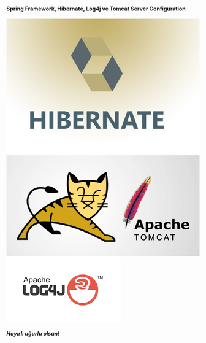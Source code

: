 #### Spring Framework, Hibernate, Log4j ve Tomcat Server Configuration

![Hibernate Framework](hibernate.jpg "Hibernate Framework")
![Apache Tomcat Server](apache_tomcat.png "Apache Tomcat Server")
![Log4j Framework](log4j.png "Log4j Framework")

##### Hayırlı uğurlu olsun!